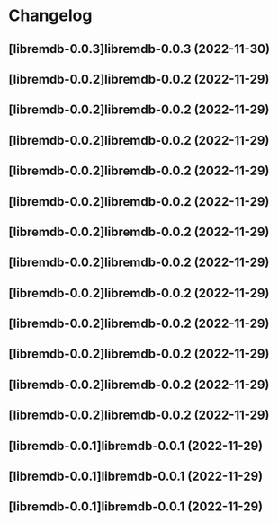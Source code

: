 # Changelog



## [libremdb-0.0.3]libremdb-0.0.3 (2022-11-30)




## [libremdb-0.0.2]libremdb-0.0.2 (2022-11-29)




## [libremdb-0.0.2]libremdb-0.0.2 (2022-11-29)




## [libremdb-0.0.2]libremdb-0.0.2 (2022-11-29)




## [libremdb-0.0.2]libremdb-0.0.2 (2022-11-29)




## [libremdb-0.0.2]libremdb-0.0.2 (2022-11-29)




## [libremdb-0.0.2]libremdb-0.0.2 (2022-11-29)




## [libremdb-0.0.2]libremdb-0.0.2 (2022-11-29)




## [libremdb-0.0.2]libremdb-0.0.2 (2022-11-29)




## [libremdb-0.0.2]libremdb-0.0.2 (2022-11-29)




## [libremdb-0.0.2]libremdb-0.0.2 (2022-11-29)




## [libremdb-0.0.2]libremdb-0.0.2 (2022-11-29)




## [libremdb-0.0.2]libremdb-0.0.2 (2022-11-29)




## [libremdb-0.0.1]libremdb-0.0.1 (2022-11-29)




## [libremdb-0.0.1]libremdb-0.0.1 (2022-11-29)




## [libremdb-0.0.1]libremdb-0.0.1 (2022-11-29)

